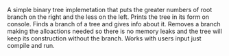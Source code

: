A simple binary tree implemetation that puts the greater numbers of root branch on the right and the less on the left. 
Prints the tree in its form on console. 
Finds a branch of a tree and gives info about it. 
Removes a branch making the alloactions needed so there is no memory leaks and the tree will keep its construction without the branch.
Works with users input just compile and run.  
